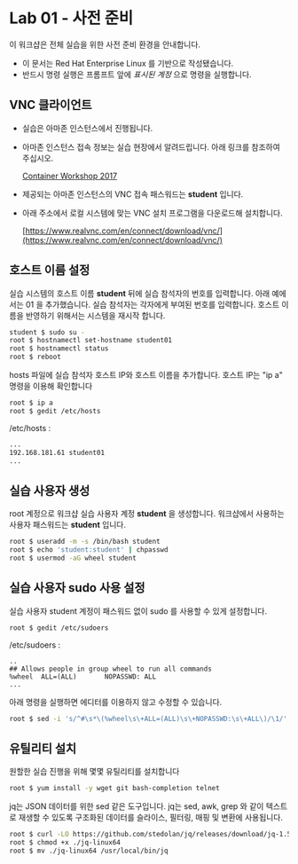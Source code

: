 Lab 01 - 사전 준비 
===

이 워크샵은 전체 실습을 위한 사전 준비 환경을 안내합니다. 

* 이 문서는 Red Hat Enterprise Linux 를 기반으로 작성됐습니다.
* 반드시 명령 실행은 프롬프트 앞에 *표시된 계정* 으로 명령을 실행합니다.  


## VNC 클라이언트

* 실습은 아마존 인스턴스에서 진행됩니다. 
* 아마존 인스턴스 접속 정보는 실습 현장에서 알려드립니다. 아래 링크를 참조하여 주십시오.

    [Container Workshop 2017](https://docs.google.com/spreadsheets/d/1ptFys3dCTHiFYZxrcshd7XuoSzLxrsxmwQCtZ91Kr74/edit?usp=sharing)
* 제공되는 아마존 인스턴스의 VNC 접속 패스워드는 **student** 입니다. 
* 아래 주소에서 로컬 시스템에 맞는 VNC 설치 프로그램을 다운로드해 설치합니다. 

    [https://www.realvnc.com/en/connect/download/vnc/](https://www.realvnc.com/en/connect/download/vnc/)


## 호스트 이름 설정

실습 시스템의 호스트 이름 **student** 뒤에 실습 참석자의 번호를 입력합니다. 
아래 예에서는 01 을 추가했습니다. 
실습 참석자는 각자에게 부여된 번호를 입력합니다. 
호스트 이름을 반영하기 위해서는 시스템을 재시작 합니다.

```bash
student $ sudo su -
root $ hostnamectl set-hostname student01
root $ hostnamectl status
root $ reboot
```

hosts 파일에 실습 참석자 호스트 IP와 호스트 이름을 추가합니다. 
호스트 IP는 "ip a" 명령을 이용해 확인합니다
```bash
root $ ip a
root $ gedit /etc/hosts
```
/etc/hosts :
```bash
...
192.168.181.61 student01
...
```

## 실습 사용자 생성

root 계정으로 워크샵 실습 사용자 계정 **student** 을 생성합니다. 
워크샵에서 사용하는 사용자 패스워드는 **student** 입니다.

```bash
root $ useradd -m -s /bin/bash student
root $ echo 'student:student' | chpasswd
root $ usermod -aG wheel student
``` 

## 실습 사용자 sudo 사용 설정
실습 사용자 student 계정이 패스워드 없이 sudo 를 사용할 수 있게 설정합니다.


```bash
root $ gedit /etc/sudoers
```

/etc/sudoers :

```
..
## Allows people in group wheel to run all commands
%wheel  ALL=(ALL)       NOPASSWD: ALL
...
```
아래 명령을 실행하면 에디터를 이용하지 않고 수정할 수 있습니다.
```bash 
root $ sed -i 's/^#\s*\(%wheel\s\+ALL=(ALL)\s\+NOPASSWD:\s\+ALL\)/\1/' /etc/sudoers
```

## 유틸리티 설치

원할한 실습 진행을 위해 몇몇 유틸리티를 설치합니다

```bash
root $ yum install -y wget git bash-completion telnet 
```
jq는 JSON 데이터를 위한 sed 같은 도구입니다. 
jq는 sed, awk, grep 와 같이 텍스트로 재생할 수 있도록 구조화된 
데이터를 슬라이스, 필터링, 매핑 및 변환에 사용됩니다.


```bash
root $ curl -LO https://github.com/stedolan/jq/releases/download/jq-1.5/jq-linux64
root $ chmod +x ./jq-linux64
root $ mv ./jq-linux64 /usr/local/bin/jq
```

 